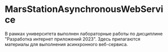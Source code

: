 # MarsStationAsynchronousWebService
В рамках университета выполнен лабораторные работы по дисциплине "Разработка интернет приложений 2023". Здесь прилагаются материалы для выполнения асинхронного веб-сервиса.
